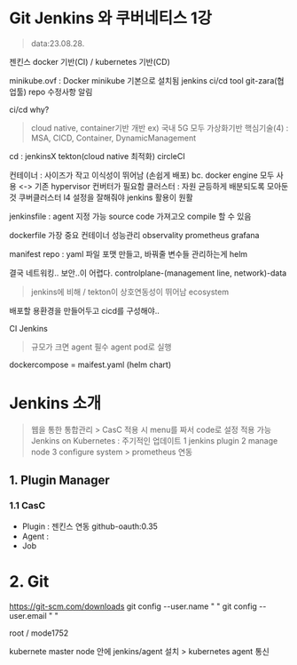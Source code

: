 # Git Jenkins 와 쿠버네티스 1강
> data:23.08.28.

젠킨스 docker 기반(CI) / kubernetes 기반(CD)

minikube.ovf : Docker minikube 기본으로 설치됨
jenkins ci/cd tool
git-zara(협업툴) repo 수정사항 알림

ci/cd why?
> cloud native, container기반 개반 ex) 국내 5G 모두 가상화기반 
> 핵심기술(4) : MSA, CICD, Container, DynamicManagement

cd : jenkinsX tekton(cloud native 최적화) circleCI

컨테이너 : 사이즈가 작고 이식성이 뛰어남 (손쉽게 배포) bc. docker engine 모두 사용
<-> 기존 hypervisor 컨버터가 필요함
클러스터 : 자원 균등하게 배분되도록 모아둔 것
쿠버클러스터 l4 설정을 잘해줘야 jenkins 활용이 원활

jenkinsfile : agent 지정 가능 source code 가져고오 compile 할 수 있음

dockerfile 가장 중요
컨테이너 성능관리 observality prometheus grafana

manifest repo : yaml 파일 포맷 만들고, 바꿔줄 변수들 관리하는게 helm

결국 네트워킹.. 보안..이 어렵다.
controlplane-(management line, network)-data
> jenkins에 비해 / tekton이 상호연동성이 뛰어남 ecosystem

배포할 용환경을 만들어두고 cicd를 구성해야..

CI Jenkins
> 규모가 크면 agent 필수
> agent pod로 실행


dockercompose = maifest.yaml (helm chart)

# Jenkins 소개
> 웹을 통한 통합관리 > CasC 적용 시 menu를 짜서 code로 설정 적용 가능
> Jenkins on Kubernetes : 주기적인 업데이트
1 jenkins plugin
2 manage node
3 configure system > prometheus 연동

## 1. Plugin Manager
### 1.1 CasC 
- Plugin : 젠킨스 연동 github-oauth:0.35
- Agent :
- Job


# 2. Git
https://git-scm.com/downloads
git config --user.name " "
git config --user.email " "




root / mode1752

kubernete master node 안에  jenkins/agent 설치 > kubernetes agent 통신




